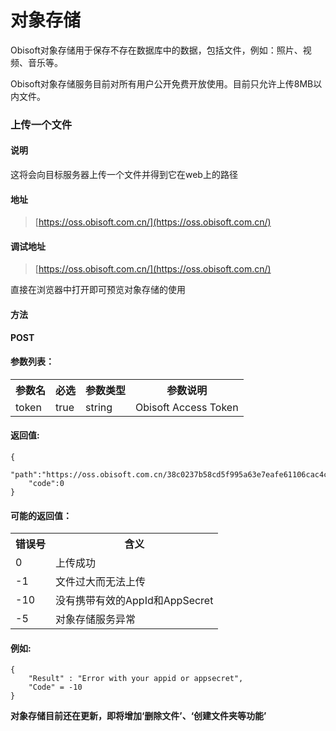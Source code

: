 # 对象存储

Obisoft对象存储用于保存不存在数据库中的数据，包括文件，例如：照片、视频、音乐等。

Obisoft对象存储服务目前对所有用户公开免费开放使用。目前只允许上传8MB以内文件。

### 上传一个文件

#### 说明

这将会向目标服务器上传一个文件并得到它在web上的路径

#### 地址  
>[https://oss.obisoft.com.cn/](https://oss.obisoft.com.cn/)

#### 调试地址
>[https://oss.obisoft.com.cn/](https://oss.obisoft.com.cn/)

直接在浏览器中打开即可预览对象存储的使用

#### 方法  

**POST**

#### 参数列表：	
<table class="table table-bordered table-striped">
  <tbody>
	  <tr>
		<th>参数名</th>
		<th>必选</th>
		<th>参数类型</th>
		<th>参数说明</th>
	  </tr>
	  <tr>
		<td>token</td>
		<td>true</td>
		<td>string</td>
		<td>Obisoft Access Token</td>
	  </tr>
	</tbody>
</table>

#### 返回值:
 
    {
        "path":"https://oss.obisoft.com.cn/38c0237b58cd5f995a63e7eafe61106cac4c3529718ff0b7077aa33551d2d24e.jpg",
        "code":0
    }

#### 可能的返回值：
<table class="table table-bordered table-striped">
  <tbody>
	  <tr>
		<th>错误号</th>
		<th>含义</th>
	  </tr>
	  <tr>
		<td>0</td>
		<td>上传成功</td>
	  </tr>
	  <tr>
		<td>-1</td>
		<td>文件过大而无法上传</td>
	  </tr>
	  <tr>
		<td>-10</td>
		<td>没有携带有效的AppId和AppSecret</td>
	  </tr>
	  <tr>
		<td>-5</td>
		<td>对象存储服务异常</td>
	  </tr>
	</tbody>
</table>

#### 例如:

    { 
        "Result" : "Error with your appid or appsecret", 
        "Code" = -10 
    }

**对象存储目前还在更新，即将增加‘删除文件’、‘创建文件夹等功能’**